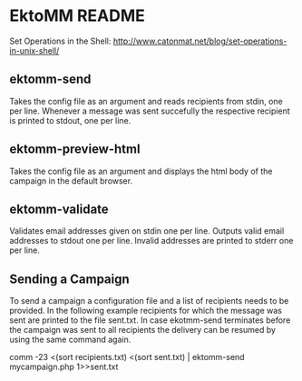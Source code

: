 EktoMM README
=============

Set Operations in the Shell:
http://www.catonmat.net/blog/set-operations-in-unix-shell/

ektomm-send
-----------

Takes the config file as an argument and reads recipients from stdin, one per line.
Whenever a message was sent succefully the respective recipient is printed to
stdout, one per line.


ektomm-preview-html
-------------------

Takes the config file as an argument and displays the html body of the campaign in
the default browser.


ektomm-validate
---------------

Validates email addresses given on stdin one per line. Outputs valid email addresses
to stdout one per line. Invalid addresses are printed to stderr one per line.

Sending a Campaign
------------------
To send a campaign a configuration file and a list of recipients needs
to be provided. In the following example recipients for which the message was
sent are printed to the file sent.txt. In case ekotmm-send terminates before
the campaign was sent to all recipients the delivery can be resumed by using
the same command again.

comm -23 <(sort recipients.txt) <(sort sent.txt) | ektomm-send mycampaign.php 1>>sent.txt


